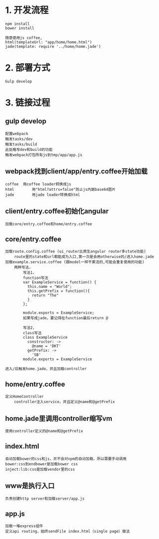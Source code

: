 # 1. 开发流程

	npm install
	bower install

	随意使用js coffee,
	html(templateUrl: "app/home/home.html")
	jade(template: require '../home/home.jade')

# 2. 部署方式

	Gulp develop

# 3. 链接过程

## gulp develop
	配置webpack
	触发tasks/dev
	触发tasks/build
	此处略写dev和build的功能
	触发webpack打包所有js到tmp/app/app.js

## webpack找到client/app/entry.coffee开始加载
	coffee 	用coffee loader转换成js
	html 		用"html?attrs=false"防止js内嵌base64图片
	jade 		用jade loader转换成html

## client/entry.coffee初始化angular
	加载core/entry.coffee和home/entry.coffee

## core/entry.coffee
	加载route.config.coffee (ui_router比原生angular router多state功能)
		route里的state和url都能成为入口,第一次是会用otherwise的/进入home.jade
	加载example.service.coffee (跟model一样干累活的,可能会重复使用的功能)
		两种写法，
			写法1，
			function写法
			var ExampleService = function() {
			  this.name = "World";
			  this.getPrefix = function(){
			    return "The"
			  }
			};

			module.exports = ExampleService;
			如果写成jade，要记得在function最后return @

			写法2，
			class写法
			class ExampleService
			  constructor: ->
			    @name = 'DKT'
			  getPrefix: ->
			    'SB'
			module.exports = ExampleService

	进入/后触发home.jade，并且加载controller

## home/entry.coffee
	定义HomeController
		controller注入service，并且定义@name和@getPrefix


## home.jade里调用controller缩写vm
	使用controller定义的@name和@getPrefix

## index.html
	自动加载bower的css和js，并不会对npm的自动加载，所以需要手动调用
	bower:css到endbower是加载bower css
	inject:lib:css是加载vendor里的css

## www是执行入口
	负责创建http server和加载server/app.js

## app.js
	加载一堆express组件
	定义api routing，始终sendFile index.html（single page）做法
